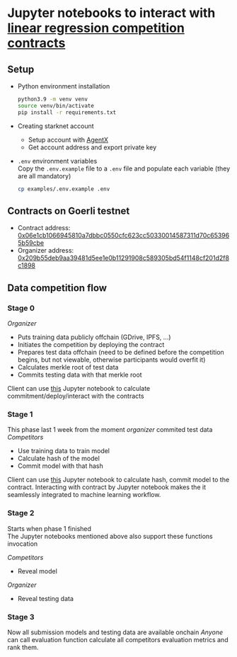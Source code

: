 # Jupyter notebooks to interact with [linear regression competition contracts](https://github.com/trangnv/linear-regression-starknet)

## Setup
- Python environment installation
  ```bash
  python3.9 -m venv venv
  source venv/bin/activate
  pip install -r requirements.txt
  ```
- Creating starknet account
  - Setup account with [AgentX](https://www.argent.xyz/argent-x/)
  - Get account address and export private key

- `.env` environment variables <br>
Copy the `.env.example` file to a `.env` file and populate each variable (they are all mandatory)
  ```bash
  cp examples/.env.example .env
  ```

## Contracts on Goerli testnet
- Contract address: [0x06e1cb1066945810a7dbbc0550cfc623cc50330014587311d70c653965b59cbe](https://testnet.starkscan.co/contract/0x06e1cb1066945810a7dbbc0550cfc623cc50330014587311d70c653965b59cbe#overview)
- Organizer address: [0x209b55deb9aa39481d5ee1e0b11291908c589305bd54f1148cf201d2f8c1898](https://testnet.starkscan.co/contract/0x0209b55deb9aa39481d5ee1e0b11291908c589305bd54f1148cf201d2f8c1898)


## Data competition flow

### Stage 0
*Organizer*
- Puts training data publicly offchain (GDrive, IPFS, ...)
- Initiates the competition by deploying the contract
- Prepares test data offchain (need to be defined before the competition begins, but not viewable, otherwise participants would overfit it)
- Calculates merkle root of test data
- Commits testing data with that merkle root

Client can use [this](https://github.com/trangnv/starknet-notebook/blob/main/linear-regression-notebooks/organizer.ipynb) Jupyter notebook to calculate commitment/deploy/interact with the contracts


### Stage 1
This phase last 1 week from the moment *organizer* commited test data <br> 
*Competitors*
- Use training data to train model
- Calculate hash of the model
- Commit model with that hash

Client can use [this](https://github.com/trangnv/starknet-notebook/blob/main/linear-regression-notebooks/competitor.ipynb) Jupyter notebook to calculate hash, commit model to the contract. Interacting with contract by Jupyter notebook makes the it seamlessly integrated to machine learning workflow.

### Stage 2
Starts when phase 1 finished <br>
The Jupyter notebooks mentioned above also support these functions invocation

*Competitors*
- Reveal model

*Organizer*
- Reveal testing data


### Stage 3
Now all submission models and testing data are available onchain
*Anyone* can call evaluation function calculate all competitors evaluation metrics and rank them.
